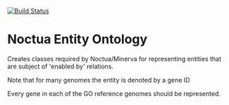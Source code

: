 [![Build Status](https://travis-ci.org/geneontology/neo.svg?branch=master)](https://travis-ci.org/geneontology/neo)

# Noctua Entity Ontology

Creates classes required by Noctua/Minerva for representing entities
that are subject of 'enabled by' relations.

Note that for many genomes the entity is denoted by a gene ID

Every gene in each of the GO reference genomes should be represented. 
